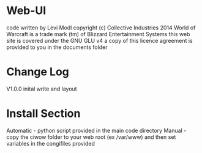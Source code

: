 Web-UI
======
code written by Levi Modl
copyright (c) Collective Industries 2014
World of Warcraft is a trade mark (tm) of Blizzard Entertainment Systems
this web site is covered under the GNU GLU v4 a copy of this licence agreement is provided to you in the documents folder

Change Log
==========


V1.0.0 inital write and layout

Install Section
===============
Automatic - python script provided in the main code directory
Manual - copy the ciwow folder to your web root (ex /var/www) and then set variables in the congifiles provided

